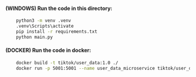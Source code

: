 #### (WINDOWS) Run the code in this directory:

```BASH
    python3 -m venv .venv
    .venv\Scripts\activate
    pip install -r requirements.txt
    python main.py
```

#### (DOCKER) Run the code in docker:

```BASH
    docker build -t tiktok/user_data:1.0 ./
    docker run -p 5001:5001 --name user_data_microservice tiktok/user_data:1.0
```